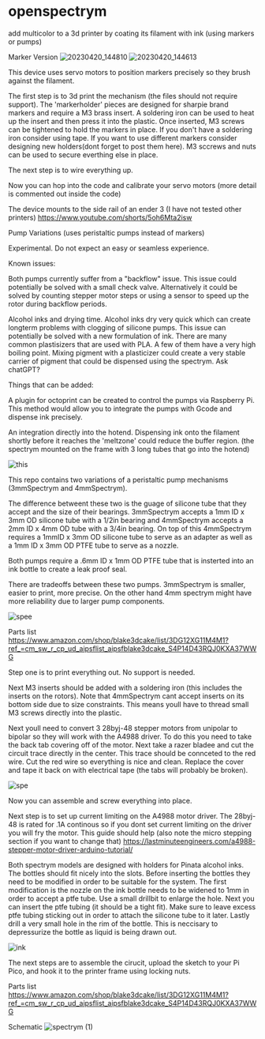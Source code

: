 # openspectrym
add multicolor to a 3d printer by coating its filament with ink (using markers or pumps)

Marker Version
![20230420_144810](https://user-images.githubusercontent.com/127003963/233473385-92e0e9a6-760b-47e6-aaa7-412ab179710c.jpg)
![20230420_144613](https://user-images.githubusercontent.com/127003963/233476764-a0f7af4e-0024-41f3-bd19-38e2c83b209c.jpg)

This device uses servo motors to position markers precisely so they brush against the filament.

The first step is to 3d print the mechanism (the files should not require support). The 'markerholder' pieces are designed for sharpie brand markers and require a M3 brass insert. A soldering iron can be used to heat up the insert and then press it into the plastic. Once inserted, M3 screws can be tightened to hold the markers in place. If you don't have a soldering iron consider using tape. If you want to use different markers consider designing new holders(dont forget to post them here). M3 sccrews and nuts can be used to secure everthing else in place.

The next step is to wire everything up.

Now you can hop into the code and calibrate your servo motors (more detail is commented out inside the code)

The device mounts to the side rail of an ender 3 (I have not tested other printers) https://www.youtube.com/shorts/5oh6Mta2isw





Pump Variations (uses peristaltic pumps instead of markers)

Experimental. Do not expect an easy or seamless experience.

Known issues: 

Both pumps currently suffer from a "backflow" issue. This issue could potentially be solved with a small check valve. Alternatively it could be solved by counting stepper motor steps or using a sensor to speed up the rotor during backflow periods.

Alcohol inks and drying time. Alcohol inks dry very quick which can create longterm problems with clogging of silicone pumps. This issue can potentially be solved with a new formulation of ink. There are many common plastisizers that are used with PLA. A few of them have a very high boiling point. Mixing pigment with a plasticizer could create a very stable carrier of pigment that could be dispensed using the spectrym. Ask chatGPT? 

Things that can be added:

A plugin for octoprint can be created to control the pumps via Raspberry Pi. This method would allow you to integrate the pumps with Gcode and dispense ink precisely.

An integration directly into the hotend. Dispensing ink onto the filament shortly before it reaches the 'meltzone' could reduce the buffer region. (the spectrym mounted on the frame with 3 long tubes that go into the hotend)

![this](https://user-images.githubusercontent.com/127003963/224782383-03cb3734-0345-420c-be27-86226acdcdab.jpg)

This repo contains two variations of a peristaltic pump mechanisms (3mmSpectrym and 4mmSpectrym). 

The difference betweent these two is the guage of silicone tube that they accept and the size of their bearings. 3mmSpectrym accepts a 1mm ID x 3mm OD silicone tube with a 1/2in bearing and 4mmSpectrym accepts a 2mm ID x 4mm OD tube with a 3/4in bearing. On top of this 4mmSpectrym requires a 1mmID x 3mm OD silicone tube to serve as an adapter as well as a 1mm ID x 3mm OD PTFE tube to serve as a nozzle. 

Both pumps require a .6mm ID x 1mm OD PTFE tube that is insterted into an ink bottle to create a leak proof seal.

There are tradeoffs between these two pumps. 3mmSpectrym is smaller, easier to print, more precise. On the other hand 4mm spectrym might have more reliability due to larger pump components.

![spee](https://user-images.githubusercontent.com/127003963/224782675-06ac45fc-f5aa-43c2-ba5e-6577b91a5513.jpg)

Parts list
https://www.amazon.com/shop/blake3dcake/list/3DG12XG11M4M1?ref_=cm_sw_r_cp_ud_aipsflist_aipsfblake3dcake_S4P14D43RQJ0KXA37WWG

Step one is to print everything out. No support is needed.

Next M3 inserts should be added with a soldering iron (this includes the inserts on the rotors). Note that 4mmSpectrym cant accept inserts on its bottom side due to size constraints. This means youll have to thread small M3 screws directly into the plastic.

Next youll need to convert 3 28byj-48 stepper motors from unipolar to bipolar so they will work with the A4988 driver. To do this you need to take the back tab covering off of the motor. Next take a razer bladee and cut the circuit trace directly in the center. This trace should be connceted to the red wire. Cut the red wire so everything is nice and clean. Replace the cover and tape it back on with electrical tape (the tabs will probably be broken).

![spe](https://user-images.githubusercontent.com/127003963/224782807-ace81f34-5e4f-4370-996e-cc15141517da.jpg)

Now you can assemble and screw everything into place.

Next step is to set up current limiting on the A4988 motor driver. The 28byj-48 is rated for .1A continous so if you dont set current limiting on the driver you will fry the motor. This guide should help (also note the micro stepping section if you want to change that)
https://lastminuteengineers.com/a4988-stepper-motor-driver-arduino-tutorial/

Both spectrym models are designed with holders for Pinata alcohol inks. The bottles should fit nicely into the slots. Before inserting the bottles they need to be modified in order to be suitable for the system. The first modification is the nozzle on the ink bottle needs to be widened to 1mm in order to accept a ptfe tube. Use a small drillbit to enlarge the hole. Next you can insert the ptfe tubing (it should be a tight fit). Make sure to leave excess ptfe tubing sticking out in order to attach the silicone tube to it later. Lastly drill a very small hole in the rim of the bottle. This is neccisary to depressurize the bottle as liquid is being drawn out.

![ink](https://user-images.githubusercontent.com/127003963/224785386-740069fb-88d5-4dab-a94a-6ca0435681fb.jpg)

The next steps are to assemble the cirucit, upload the sketch to your Pi Pico, and hook it to the printer frame using locking nuts.

Parts list
https://www.amazon.com/shop/blake3dcake/list/3DG12XG11M4M1?ref_=cm_sw_r_cp_ud_aipsflist_aipsfblake3dcake_S4P14D43RQJ0KXA37WWG

Schematic
![spectrym (1)](https://user-images.githubusercontent.com/127003963/223009756-63e2231f-26ce-4845-9071-10230715e386.png)
